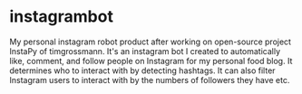 # instagrambot

My personal instagram robot product after working on open-source project InstaPy of timgrossmann. It's an instagram bot I created to automatically like, comment, and follow people on Instagram for my personal food blog. It determines who to interact with by detecting hashtags. It can also filter Instagram users to interact with by the numbers of followers they have etc.
